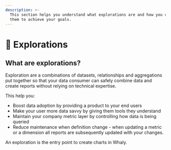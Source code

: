 ```yaml
---
description: >-
  This section helps you understand what explorations are and how you can use
  them to achieve your goals.
---
```


# 🧭 Explorations

## What are explorations?

Exploration are a combinations of datasets, relationships and aggregations put together so that your data consumer can safely combine data and create reports without relying on technical expertise.

This help you:

* Boost data adoption by providing a product to your end users
* Make your user more data savvy by giving them tools they understand
* Maintain your company metric layer by controlling how data is being queried
* Reduce maintenance when definition change - when updating a metric or a dimension all reports are subsequently updated with your changes.

An exploration is the entry point to create charts in Whaly.

